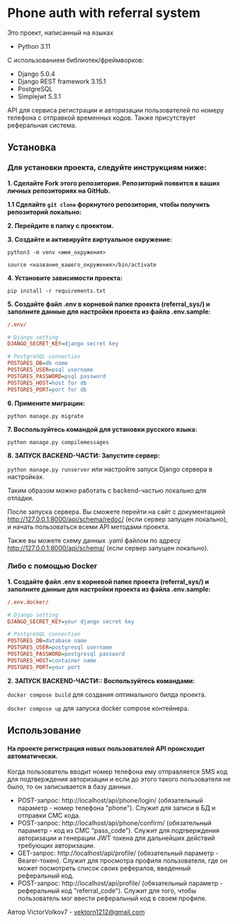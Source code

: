# **Phone auth with referral system**

Это проект, написанный на языках 

- Python 3.11

С использованием библиотек/фреймворков:
- Django 5.0.4
- Django REST framework 3.15.1
- PostgreSQL 
- Simplejwt 5.3.1

API для сервиса регистрации и авторизации пользователей по номеру телефона с отправкой временных кодов. 
Также присутствует реферальная система. 


## **Установка**
### Для установки проекта, следуйте инструкциям ниже:

**<p>1. Сделайте Fork этого репозитория. Репозиторий появится в ваших личных репозиториях на GitHub.</p>**

**1.1 Сделайте `git clone` форкнутого репозитория, чтобы получить репозиторий локально:**

**<p>2. Перейдите в папку с проектом.</p>**

**<p>3. Создайте и активируйте виртуальное окружение:</p>**

`python3 -m venv <имя_окружения>`

`source <название_вашего_окружения>/bin/activate`

**<p>4. Установите зависимости проекта:</p>**

`pip install -r requirements.txt`

**<p>5. Создайте файл .env в корневой папке проекта (referral_sys/) и заполните данные для настройки проекта из 
файла .env.sample:</p>**

```ini
/.env/

# Django setting
DJANGO_SECRET_KEY=django secret key

# PostgreSQL connection
POSTGRES_DB=db name
POSTGRES_USER=psql username
POSTGRES_PASSWORD=psql password
POSTGRES_HOST=host for db
POSTGRES_PORT=port for db
```

**<p>6. Примените миграции:</p>**

`python manage.py migrate`

**<p>7. Воспользуйтесь командой для установки русского языка:</p>**

`python manage.py compilemessages`

**<p>8. ЗАПУСК BACKEND-ЧАСТИ: Запустите сервер:</p>**

`python manage.py runserver` или настройте запуск Django сервера в настройках.


Таким образом можно работать с backend-частью локально для отладки.

После запуска сервера. Вы сможете перейти на сайт с документацией http://127.0.0.1:8000/api/schema/redoc/ 
(если сервер запущен локально), и начать пользоваться всеми API методами проекта. 

Также вы можете схему данных .yaml файлом по адресу http://127.0.0.1:8000/api/schema/ (если сервер запущен локально).

### Либо с помощью Docker
**<p>1. Создайте файл .env в корневой папке проекта (referral_sys/) и заполните данные для настройки проекта из 
файла .env.sample:</p>**
```ini
/.env.docker/

# Django setting
DJANGO_SECRET_KEY=your django secret key

# PostgreSQL connection
POSTGRES_DB=database name
POSTGRES_USER=postgresql username
POSTGRES_PASSWORD=postgresql password
POSTGRES_HOST=container name
POSTGRES_PORT=your port
```

**<p>2. ЗАПУСК BACKEND-ЧАСТИ:: Воспользуйтесь командами:</p>**

`docker compose build` для создания оптимального билда проекта.

`docker compose up` для запуска docker compose контейнера.


## **Использование**
#### На проекте регистрация новых пользователей API происходит автоматически. 
Когда пользователь вводит номер телефона ему отправляется SMS код для подтверждения авторизации и если до этого такого
пользователя не было, то он записывается в базу данных.
- POST-запрос: http://localhost/api/phone/login/ (обязательный параметр - номер телефона "phone"). Служит для записи в БД и отправки 
СМС кода.
- POST-запрос: http://localhost/api/phone/confirm/ (обязательный параметр - код из СМС "pass_code"). Служит для подтверждения авторизации и 
генерации JWT токена для дальнейших действий требующих авторизации.
- GET-запрос: http://localhost/api/profile/ (обязательный параметр - Bearer-токен). Служит для просмотра профиля пользователя,
где он может посмотреть список своих рефералов, введенный реферальный код.
- POST-запрос: http://localhost/api/profile/ (обязательный параметр - реферальный код "referral_code"). Служит для того, 
чтобы пользователь мог ввести реферальный код в своем профиле.

  
Автор
VictorVolkov7 - vektorn1212@gmail.com
